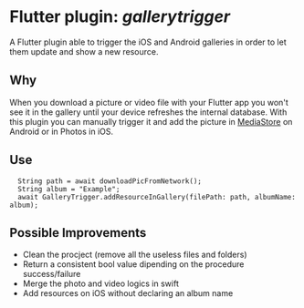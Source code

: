 # Flutter plugin: _gallerytrigger_
A Flutter plugin able to trigger the iOS and Android galleries in order to let them update and show a new resource.

## Why
When you download a picture or video file with your Flutter app you won't see it in the gallery until your device refreshes the internal database.
With this plugin you can manually trigger it and add the picture in [MediaStore](https://developer.android.com/reference/android/provider/MediaStore) on Android or in Photos in iOS.

## Use
```
  String path = await downloadPicFromNetwork();
  String album = "Example";
  await GalleryTrigger.addResourceInGallery(filePath: path, albumName: album);
```

## Possible Improvements
- Clean the procject (remove all the useless files and folders)
- Return a consistent bool value dipending on the procedure success/failure
- Merge the photo and video logics in swift
- Add resources on iOS without declaring an album name
